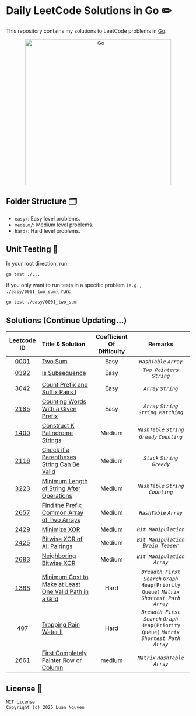 # Daily LeetCode Solutions in Go ✏️

This repository contains my solutions to LeetCode problems in [Go](https://go.dev/).

<div align="center">
  <img src="https://raw.githubusercontent.com/gist/brudnak/6c21505423e4ff089ab704ec79b5a096/raw/b2d3dec32474b2121b179920734b259323a7c250/go.gif" alt="Go" width="400"/>
</div>

## Folder Structure 🗂️

- `easy/`: Easy level problems.
- `medium/`: Medium level problems.
- `hard/`: Hard level problems.

## Unit Testing 🧪

In your root direction, run:

```bash
go test ./...
```

If you only want to run tests in a specific problem `(e.g., ./easy/0001_two_sum)`, run:

```bash
go test ./easy/0001_two_sum
```

## Solutions (Continue Updating...)

|                                                              Leetcode ID                                                              | Title & Solution                                                                                                            | Coefficient Of Difficulty |                                             Remarks                                              |
| :-----------------------------------------------------------------------------------------------------------------------------------: | :-------------------------------------------------------------------------------------------------------------------------- | :-----------------------: | :----------------------------------------------------------------------------------------------: |
|                                      [0001](https://leetcode.com/problems/two-sum/description/)                                       | [Two Sum](/easy/0001_two_sum)                                                                                               |           Easy            |                                     _`HashTable`_ _`Array`_                                      |
|                                   [0392](https://leetcode.com/problems/is-subsequence/description/)                                   | [Is Subsequence](/easy/0392_is_subsequence)                                                                                 |           Easy            |                                   _`Two Pointers`_ _`String`_                                    |
|                          [3042](https://leetcode.com/problems/count-prefix-and-suffix-pairs-i/description/)                           | [Count Prefix and Suffix Pairs I](/easy/3042_count_prefix_and_sufix_pairs_I)                                                |           Easy            |                                       _`Array`_ _`String`_                                       |
|                         [2185](https://leetcode.com/problems/counting-words-with-a-given-prefix/description/)                         | [Counting Words With a Given Prefix](/easy/2185_counting_words_with_a_given_string)                                         |           Easy            |                             _`Array`_ _`String`_ _`String Matching`_                             |
|       [1400](https://leetcode.com/problems/construct-k-palindrome-strings/description/?envType=daily-question&envId=2025-01-11)       | [Construct K Palindrome Strings](/medium/1400_construct_k_palindrome_strings)                                               |          Medium           |                         _`HashTable`_ _`String`_ _`Greedy`_ _`Counting`_                         |
| [2116](https://leetcode.com/problems/check-if-a-parentheses-string-can-be-valid/description/?envType=daily-question&envId=2025-01-12) | [Check if a Parentheses String Can Be Valid](/medium/2116_check_if_a_parentheses_string_can_be_valid)                       |          Medium           |                                 _`Stack`_ _`String`_ _`Greedy`_                                  |
| [3223](https://leetcode.com/problems/minimum-length-of-string-after-operations/description/?envType=daily-question&envId=2025-01-13)  | [Minimum Length of String After Operations](/medium/2116_check_if_a_parentheses_string_can_be_valid)                        |          Medium           |                              _`HashTable`_ _`String`_ _`Counting`_                               |
| [2657](https://leetcode.com/problems/find-the-prefix-common-array-of-two-arrays/description/?envType=daily-question&envId=2025-01-14) | [Find the Prefix Common Array of Two Arrays](/medium/2657_find_the_prefix_common_array_of_two_arrays)                       |          Medium           |                                     _`HashTable`_ _`Array`_                                      |
|                [2429](https://leetcode.com/problems/minimize-xor/description/?envType=daily-question&envId=2025-01-15)                | [Minimize XOR](/medium/2429_minimize_XOR)                                                                                   |          Medium           |                                       _`Bit Manipulation`_                                       |
|                              [2425](https://leetcode.com/problems/neighboring-bitwise-xor/description/)                               | [Bitwise XOR of All Pairings](/medium/2429_minimize_XOR)                                                                    |          Medium           |                              _`Bit Manipulation`_ _`Brain Teaser`_                               |
|        [2683](https://leetcode.com/problems/bitwise-xor-of-all-pairings/description/?envType=daily-question&envId=2025-01-16)         | [Neighboring Bitwise XOR](/medium/2683_neighboring_bitwise_XOR)                                                             |          Medium           |                                  _`Bit Manipulation`_ _`Array`_                                  |
| [1368](https://leetcode.com/problems/minimum-cost-to-make-at-least-one-valid-path-in-a-grid/?envType=daily-question&envId=2025-01-18) | [Minimum Cost to Make at Least One Valid Path in a Grid](/hard/1368_minimum_cost_to_make_at_least_one_valid_path_in_a_grid) |           Hard            | _`Breadth First Search`_ _`Graph`_ `Heap(Priority Queue)` _`Matrix`_ _`Shortest Path`_ _`Array`_ |
|                 [407](https://leetcode.com/problems/trapping-rain-water-ii/?envType=daily-question&envId=2025-01-19)                  | [Trapping Rain Water II](/hard/1368_minimum_cost_to_make_at_least_one_valid_path_in_a_grid)                                 |           Hard            | _`Breadth First Search`_ _`Graph`_ `Heap(Priority Queue)` _`Matrix`_ _`Shortest Path`_ _`Array`_ |
|   [2661](https://leetcode.com/problems/first-completely-painted-row-or-column/description/?envType=daily-question&envId=2025-01-20)   | [First Completely Painter Row or Column](/medium/2661_first_completely_painted_row_or_column)                               |          medium           |                                _`Matrix`_ _`HashTable`_ _`Array`_                                |

## License 🪪

```txt
MIT License
Copyright (c) 2025 Luan Nguyen
```
